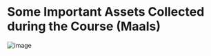 # Some Important Assets Collected during the Course (Maals)


![image](https://github.com/user-attachments/assets/9bb5456d-d6c9-4acc-9fb1-873c1a4aea5d)
